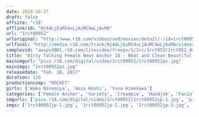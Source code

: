 ```yaml
---
date: 2018-10-27
draft: false
affsite: "r18"
afflinkr18: "NjA4LjEuMS4xLjAuMC4wLjAuMA"
url: "1rct00952"
urloriginal: "http://www.r18.com/videos/vod/movies/detail/-/id=1rct00952"
urlfinal: "http://media.r18.com/track/NjA4LjEuMS4xLjAuMC4wLjAuMA/videos/vod/movies/detail/-/id=1rct00952"
samplevid: "awspv3001.r18.com/litevideo/freepv/1/1rc/1rct952/1rct952_dmb_w.mp4"
title: "Dirty Talking Female News Anchor 10 - Neat and Clean Beautiful Female News Anchor Special"
mainimgurl: "pics.r18.com/digital/video/1rct00952/1rct00952ps.jpg"
mainimgs: "1rct00952ps.jpg"
releasedate: "Feb. 16, 2017"
duration: 120
productioncomp: "ROCKET"
girls: ['Waka Ninomiya', 'Anzu Hoshi', 'Yuna Himekawa']
categories: ['Female Anchor', 'Variety', 'Creampie', 'Handjob', 'Facial', 'Dirty Talk', 'Hi-Def']
imgurls: ['pics.r18.com/digital/video/1rct00952/1rct00952jp-1.jpg', 'pics.r18.com/digital/video/1rct00952/1rct00952jp-2.jpg', 'pics.r18.com/digital/video/1rct00952/1rct00952jp-3.jpg', 'pics.r18.com/digital/video/1rct00952/1rct00952jp-4.jpg', 'pics.r18.com/digital/video/1rct00952/1rct00952jp-5.jpg', 'pics.r18.com/digital/video/1rct00952/1rct00952jp-6.jpg', 'pics.r18.com/digital/video/1rct00952/1rct00952jp-7.jpg', 'pics.r18.com/digital/video/1rct00952/1rct00952jp-8.jpg', 'pics.r18.com/digital/video/1rct00952/1rct00952jp-9.jpg', 'pics.r18.com/digital/video/1rct00952/1rct00952jp-10.jpg', 'pics.r18.com/digital/video/1rct00952/1rct00952jp-11.jpg', 'pics.r18.com/digital/video/1rct00952/1rct00952jp-12.jpg', 'pics.r18.com/digital/video/1rct00952/1rct00952jp-13.jpg', 'pics.r18.com/digital/video/1rct00952/1rct00952jp-14.jpg', 'pics.r18.com/digital/video/1rct00952/1rct00952jp-15.jpg', 'pics.r18.com/digital/video/1rct00952/1rct00952jp-16.jpg', 'pics.r18.com/digital/video/1rct00952/1rct00952jp-17.jpg', 'pics.r18.com/digital/video/1rct00952/1rct00952jp-18.jpg', 'pics.r18.com/digital/video/1rct00952/1rct00952jp-19.jpg', 'pics.r18.com/digital/video/1rct00952/1rct00952jp-20.jpg']
imgs: ['1rct00952jp-1.jpg', '1rct00952jp-2.jpg', '1rct00952jp-3.jpg', '1rct00952jp-4.jpg', '1rct00952jp-5.jpg', '1rct00952jp-6.jpg', '1rct00952jp-7.jpg', '1rct00952jp-8.jpg', '1rct00952jp-9.jpg', '1rct00952jp-10.jpg', '1rct00952jp-11.jpg', '1rct00952jp-12.jpg', '1rct00952jp-13.jpg', '1rct00952jp-14.jpg', '1rct00952jp-15.jpg', '1rct00952jp-16.jpg', '1rct00952jp-17.jpg', '1rct00952jp-18.jpg', '1rct00952jp-19.jpg', '1rct00952jp-20.jpg']
---
```

